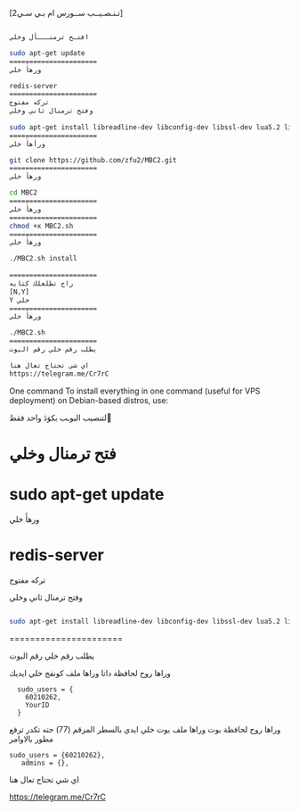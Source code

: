 
  
[2تـنـصـيــب ســورس ام بـي سـي]
 
```sh

افتـح ترمنـــأل وخلي   

sudo apt-get update 
======================
ورهأَ خلي  

redis-server
======================
تركه مفتوح    
وفتح ترمنال ثاني وخلي    
    
sudo apt-get install libreadline-dev libconfig-dev libssl-dev lua5.2 liblua5.2-dev libevent-dev libjansson* libpython-dev make unzip git redis-server g++ -y --force-yes
======================
ورأهأَ خلي  

git clone https://github.com/zfu2/MBC2.git
======================
ورهأ خلي    

cd MBC2
======================
ورهأَ خلي 
======================
chmod +x MBC2.sh
======================
ورهأَ خلي 

./MBC2.sh install
 
======================
راح تطلعلك كتابه
[N,Y] 
Y خلي
======================
ورهأَ خلي  

./MBC2.sh
======================
يطلب رقم خلي رقم البوت  

اي شي تحتاج تعال هنا
https://telegram.me/Cr7rC
```
 One command
To install everything in one command (useful for VPS deployment) on Debian-based distros, use:

لتنصيب البوـب بكوَدَ واحد فقط َ   

فتح ترمنال وخلي   
======================
sudo apt-get update 
======================
ورهأَ خلي  

redis-server
======================
تركه مفتوح   

وفتح ترمنال ثاني وخلي  
```sh

sudo apt-get install libreadline-dev libconfig-dev libssl-dev lua5.2 liblua5.2-dev libevent-dev libjansson* libpython-dev make unzip git redis-server g++ -y --force-yes && git clone https://github.com/zfu2/MBC2.git && cd MBC2 && chmod +x MBC2.sh && ./MBC2.sh install && ./MBC2.sh
```

======================

يطلب رقم خلي رقم البوت 


 وراها روح لحافظة داتا وراها ملف كونفج خلي ايديك
```
  sudo_users = {
    60210262,
    YourID
  }
```
وراها روح لحافظة بوت وراها ملف بوت خلي ايدي
بالسطر المرقم (77) حته تكدر ترفع مطور بالاوامر
 ```
 sudo_users = {60210262},
    admins = {},
 ```
اي شي تحتاج تعال هنا

https://telegram.me/Cr7rC
